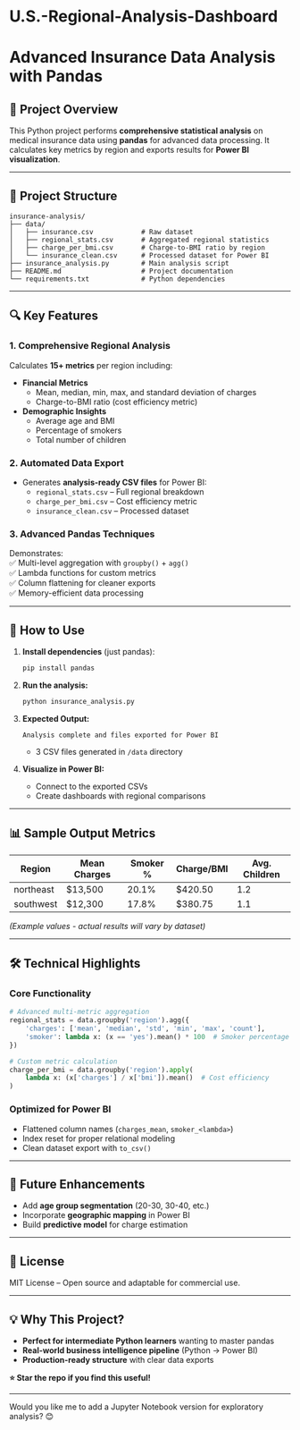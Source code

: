 # **U.S.-Regional-Analysis-Dashboard**

# **Advanced Insurance Data Analysis with Pandas**  

## **📌 Project Overview**  
This Python project performs **comprehensive statistical analysis** on medical insurance data using **pandas** for advanced data processing. It calculates key metrics by region and exports results for **Power BI visualization**.  

---

## **📂 Project Structure**  
```
insurance-analysis/  
├── data/  
│   ├── insurance.csv            # Raw dataset  
│   ├── regional_stats.csv       # Aggregated regional statistics  
│   ├── charge_per_bmi.csv       # Charge-to-BMI ratio by region  
│   └── insurance_clean.csv      # Processed dataset for Power BI  
├── insurance_analysis.py        # Main analysis script  
├── README.md                    # Project documentation  
└── requirements.txt             # Python dependencies  
```

---

## **🔍 Key Features**  

### **1. Comprehensive Regional Analysis**  
Calculates **15+ metrics** per region including:  
- **Financial Metrics**  
  - Mean, median, min, max, and standard deviation of charges  
  - Charge-to-BMI ratio (cost efficiency metric)  
- **Demographic Insights**  
  - Average age and BMI  
  - Percentage of smokers  
  - Total number of children  

### **2. Automated Data Export**  
- Generates **analysis-ready CSV files** for Power BI:  
  - `regional_stats.csv` – Full regional breakdown  
  - `charge_per_bmi.csv` – Cost efficiency metric  
  - `insurance_clean.csv` – Processed dataset  

### **3. Advanced Pandas Techniques**  
Demonstrates:  
✅ Multi-level aggregation with `groupby()` + `agg()`  
✅ Lambda functions for custom metrics  
✅ Column flattening for cleaner exports  
✅ Memory-efficient data processing  

---

## **🚀 How to Use**  

1. **Install dependencies** (just pandas):  
   ```sh
   pip install pandas
   ```

2. **Run the analysis:**  
   ```sh
   python insurance_analysis.py
   ```

3. **Expected Output:**  
   ```
   Analysis complete and files exported for Power BI
   ```
   + 3 CSV files generated in `/data` directory  

4. **Visualize in Power BI:**  
   - Connect to the exported CSVs  
   - Create dashboards with regional comparisons  

---

## **📊 Sample Output Metrics**  

| Region    | Mean Charges | Smoker % | Charge/BMI | Avg. Children |  
|-----------|-------------|----------|------------|---------------|  
| northeast | $13,500     | 20.1%    | $420.50    | 1.2           |  
| southwest | $12,300     | 17.8%    | $380.75    | 1.1           |  

*(Example values - actual results will vary by dataset)*  

---

## **🛠️ Technical Highlights**  

### **Core Functionality**  
```python
# Advanced multi-metric aggregation
regional_stats = data.groupby('region').agg({
    'charges': ['mean', 'median', 'std', 'min', 'max', 'count'],
    'smoker': lambda x: (x == 'yes').mean() * 100  # Smoker percentage
})

# Custom metric calculation
charge_per_bmi = data.groupby('region').apply(
    lambda x: (x['charges'] / x['bmi']).mean()  # Cost efficiency
)
```

### **Optimized for Power BI**  
- Flattened column names (`charges_mean`, `smoker_<lambda>`)  
- Index reset for proper relational modeling  
- Clean dataset export with `to_csv()`  

---

## **🔮 Future Enhancements**  
- Add **age group segmentation** (20-30, 30-40, etc.)  
- Incorporate **geographic mapping** in Power BI  
- Build **predictive model** for charge estimation  

---

## **📜 License**  
MIT License – Open source and adaptable for commercial use.  

---

## **💡 Why This Project?**  
- **Perfect for intermediate Python learners** wanting to master pandas  
- **Real-world business intelligence pipeline** (Python → Power BI)  
- **Production-ready structure** with clear data exports  

**⭐ Star the repo if you find this useful!**  

--- 

Would you like me to add a Jupyter Notebook version for exploratory analysis? 😊
